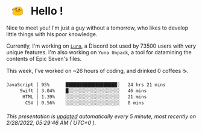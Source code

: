 <h1>   <img src="./spoink.gif" style="vertical-align:middle;" width="30px">   Hello ! </h1>

Nice to meet you! I'm just a guy without a tomorrow, who likes to develop little things with his poor knowledge.

Currently, I'm working on <a href='https://github.com/Asgarrrr/Luna'>`Luna`</a>, a Discord bot used by 73500 users with very unique features. I'm also working on `Yuna Unpack`, a tool for datamining the contents of Epic Seven's files.

This week, I've worked on ~26 hours of coding, and drinked 0 coffees ☕.

```
JavaScript │ 95%      ███████████████████░   24 hrs 21 mins
     Swift │ 3.04%    █░░░░░░░░░░░░░░░░░░░   46 mins
      HTML │ 1.39%    ░░░░░░░░░░░░░░░░░░░░   21 mins
       CSV │ 0.56%    ░░░░░░░░░░░░░░░░░░░░   8 mins
```

###### This presentation is [updated](https://github.com/Asgarrrr) automatically every 5 minute, most recently on 2/28/2022, 05:29:46 AM ( UTC±0 ).